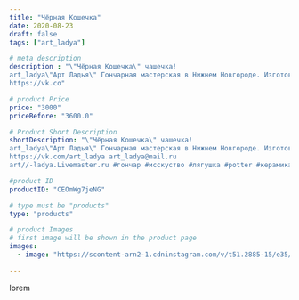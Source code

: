 ```yaml
---
title: "Чёрная Кошечка"
date: 2020-08-23
draft: false
tags: ["art_ladya"]

# meta description
description : "\"Чёрная Кошечка\" чашечка! 
art_ladya\"Арт Ладья\" Гончарная мастерская в Нижнем Новгороде. Изготовление керамики и мастер//-классы по обучению. 
https://vk.co"

# product Price
price: "3000"
priceBefore: "3600.0"

# Product Short Description
shortDescription: "\"Чёрная Кошечка\" чашечка! 
art_ladya\"Арт Ладья\" Гончарная мастерская в Нижнем Новгороде. Изготовление керамики и мастер//-классы по обучению. 
https://vk.com/art_ladya art_ladya@mail.ru 
art//-ladya.Livemaster.ru #гончар #исскуство #лягушка #potter #керамикадляинтерьера #керамикаручнаяработа #гончарнаямастерская #лягушка #handmade #посудаизглины #керамика #гончарнаяпосуда #эксклюзивнаякерамика #dishes #decor #ceramicar #mug #claygoods #cat #earthenware #ceramic #design #кружка #чашечки #restaurant #ceramicart #кошка #clay #blackcat #авторскаякерамика #tankard"

#product ID
productID: "CEOmWg7jeNG"

# type must be "products"
type: "products"

# product Images
# first image will be shown in the product page
images:
  - image: "https://scontent-arn2-1.cdninstagram.com/v/t51.2885-15/e35/117880111_328710691603755_8784574480461048755_n.jpg?tp=1&_nc_ht=scontent-arn2-1.cdninstagram.com&_nc_cat=103&_nc_ohc=m6HdnKkz3OEAX9QguMz&ccb=7-4&oh=fb880a2e42e492154e7e9bd71b0deb03&oe=6084A03F&_nc_sid=86f79a&ig_cache_key=MjM4MjAwOTkyNTg4MDM3NDA4Ng%3D%3D.2-ccb7-4"

---
```

lorem
